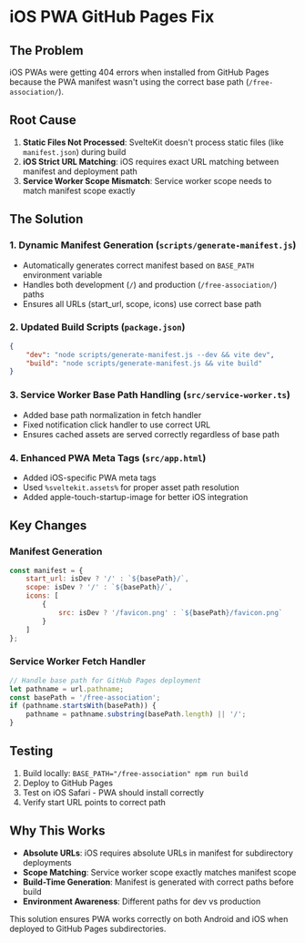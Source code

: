 # iOS PWA GitHub Pages Fix

## The Problem

iOS PWAs were getting 404 errors when installed from GitHub Pages because the PWA manifest wasn't using the correct base path (`/free-association/`).

## Root Cause

1. **Static Files Not Processed**: SvelteKit doesn't process static files (like `manifest.json`) during build
2. **iOS Strict URL Matching**: iOS requires exact URL matching between manifest and deployment path
3. **Service Worker Scope Mismatch**: Service worker scope needs to match manifest scope exactly

## The Solution

### 1. Dynamic Manifest Generation (`scripts/generate-manifest.js`)

- Automatically generates correct manifest based on `BASE_PATH` environment variable
- Handles both development (`/`) and production (`/free-association/`) paths
- Ensures all URLs (start_url, scope, icons) use correct base path

### 2. Updated Build Scripts (`package.json`)

```json
{
	"dev": "node scripts/generate-manifest.js --dev && vite dev",
	"build": "node scripts/generate-manifest.js && vite build"
}
```

### 3. Service Worker Base Path Handling (`src/service-worker.ts`)

- Added base path normalization in fetch handler
- Fixed notification click handler to use correct URL
- Ensures cached assets are served correctly regardless of base path

### 4. Enhanced PWA Meta Tags (`src/app.html`)

- Added iOS-specific PWA meta tags
- Used `%sveltekit.assets%` for proper asset path resolution
- Added apple-touch-startup-image for better iOS integration

## Key Changes

### Manifest Generation

```javascript
const manifest = {
	start_url: isDev ? '/' : `${basePath}/`,
	scope: isDev ? '/' : `${basePath}/`,
	icons: [
		{
			src: isDev ? '/favicon.png' : `${basePath}/favicon.png`
		}
	]
};
```

### Service Worker Fetch Handler

```javascript
// Handle base path for GitHub Pages deployment
let pathname = url.pathname;
const basePath = '/free-association';
if (pathname.startsWith(basePath)) {
	pathname = pathname.substring(basePath.length) || '/';
}
```

## Testing

1. Build locally: `BASE_PATH="/free-association" npm run build`
2. Deploy to GitHub Pages
3. Test on iOS Safari - PWA should install correctly
4. Verify start URL points to correct path

## Why This Works

- **Absolute URLs**: iOS requires absolute URLs in manifest for subdirectory deployments
- **Scope Matching**: Service worker scope exactly matches manifest scope
- **Build-Time Generation**: Manifest is generated with correct paths before build
- **Environment Awareness**: Different paths for dev vs production

This solution ensures PWA works correctly on both Android and iOS when deployed to GitHub Pages subdirectories.
